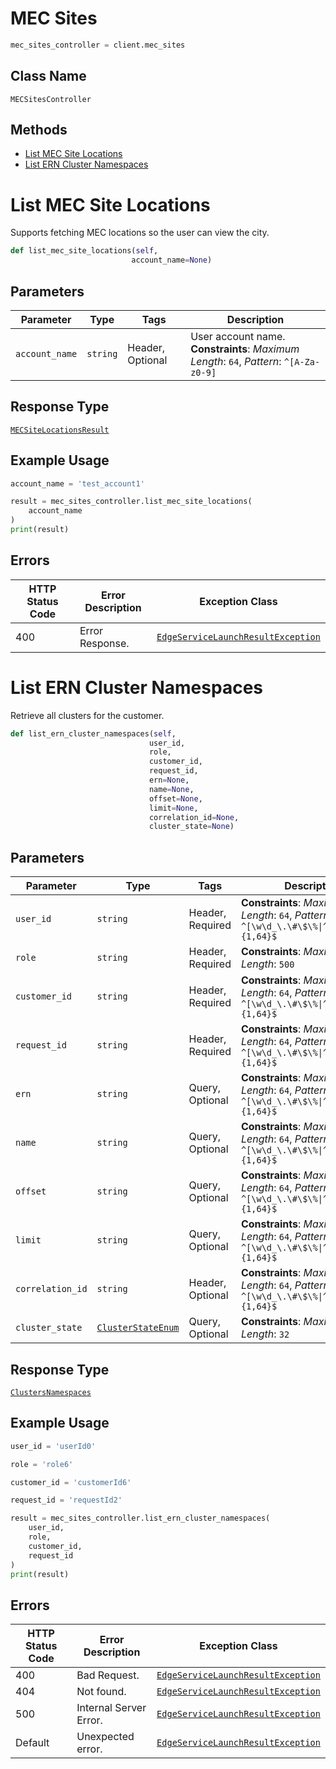 # MEC Sites

```python
mec_sites_controller = client.mec_sites
```

## Class Name

`MECSitesController`

## Methods

* [List MEC Site Locations](../../doc/controllers/mec-sites.md#list-mec-site-locations)
* [List ERN Cluster Namespaces](../../doc/controllers/mec-sites.md#list-ern-cluster-namespaces)


# List MEC Site Locations

Supports fetching MEC locations so the user can view the city.

```python
def list_mec_site_locations(self,
                           account_name=None)
```

## Parameters

| Parameter | Type | Tags | Description |
|  --- | --- | --- | --- |
| `account_name` | `string` | Header, Optional | User account name.<br>**Constraints**: *Maximum Length*: `64`, *Pattern*: `^[A-Za-z0-9]` |

## Response Type

[`MECSiteLocationsResult`](../../doc/models/mec-site-locations-result.md)

## Example Usage

```python
account_name = 'test_account1'

result = mec_sites_controller.list_mec_site_locations(
    account_name
)
print(result)
```

## Errors

| HTTP Status Code | Error Description | Exception Class |
|  --- | --- | --- |
| 400 | Error Response. | [`EdgeServiceLaunchResultException`](../../doc/models/edge-service-launch-result-exception.md) |


# List ERN Cluster Namespaces

Retrieve all clusters for the customer.

```python
def list_ern_cluster_namespaces(self,
                               user_id,
                               role,
                               customer_id,
                               request_id,
                               ern=None,
                               name=None,
                               offset=None,
                               limit=None,
                               correlation_id=None,
                               cluster_state=None)
```

## Parameters

| Parameter | Type | Tags | Description |
|  --- | --- | --- | --- |
| `user_id` | `string` | Header, Required | **Constraints**: *Maximum Length*: `64`, *Pattern*: `^[\w\d_\.\#\$\%\|^\&\*\@\!\-]{1,64}$` |
| `role` | `string` | Header, Required | **Constraints**: *Maximum Length*: `500` |
| `customer_id` | `string` | Header, Required | **Constraints**: *Maximum Length*: `64`, *Pattern*: `^[\w\d_\.\#\$\%\|^\&\*\@\!\-]{1,64}$` |
| `request_id` | `string` | Header, Required | **Constraints**: *Maximum Length*: `64`, *Pattern*: `^[\w\d_\.\#\$\%\|^\&\*\@\!\-]{1,64}$` |
| `ern` | `string` | Query, Optional | **Constraints**: *Maximum Length*: `64`, *Pattern*: `^[\w\d_\.\#\$\%\|^\&\*\@\!\-]{1,64}$` |
| `name` | `string` | Query, Optional | **Constraints**: *Maximum Length*: `64`, *Pattern*: `^[\w\d_\.\#\$\%\|^\&\*\@\!\-]{1,64}$` |
| `offset` | `string` | Query, Optional | **Constraints**: *Maximum Length*: `64`, *Pattern*: `^[\w\d_\.\#\$\%\|^\&\*\@\!\-]{1,64}$` |
| `limit` | `string` | Query, Optional | **Constraints**: *Maximum Length*: `64`, *Pattern*: `^[\w\d_\.\#\$\%\|^\&\*\@\!\-]{1,64}$` |
| `correlation_id` | `string` | Header, Optional | **Constraints**: *Maximum Length*: `64`, *Pattern*: `^[\w\d_\.\#\$\%\|^\&\*\@\!\-]{1,64}$` |
| `cluster_state` | [`ClusterStateEnum`](../../doc/models/cluster-state-enum.md) | Query, Optional | **Constraints**: *Maximum Length*: `32` |

## Response Type

[`ClustersNamespaces`](../../doc/models/clusters-namespaces.md)

## Example Usage

```python
user_id = 'userId0'

role = 'role6'

customer_id = 'customerId6'

request_id = 'requestId2'

result = mec_sites_controller.list_ern_cluster_namespaces(
    user_id,
    role,
    customer_id,
    request_id
)
print(result)
```

## Errors

| HTTP Status Code | Error Description | Exception Class |
|  --- | --- | --- |
| 400 | Bad Request. | [`EdgeServiceLaunchResultException`](../../doc/models/edge-service-launch-result-exception.md) |
| 404 | Not found. | [`EdgeServiceLaunchResultException`](../../doc/models/edge-service-launch-result-exception.md) |
| 500 | Internal Server Error. | [`EdgeServiceLaunchResultException`](../../doc/models/edge-service-launch-result-exception.md) |
| Default | Unexpected error. | [`EdgeServiceLaunchResultException`](../../doc/models/edge-service-launch-result-exception.md) |

